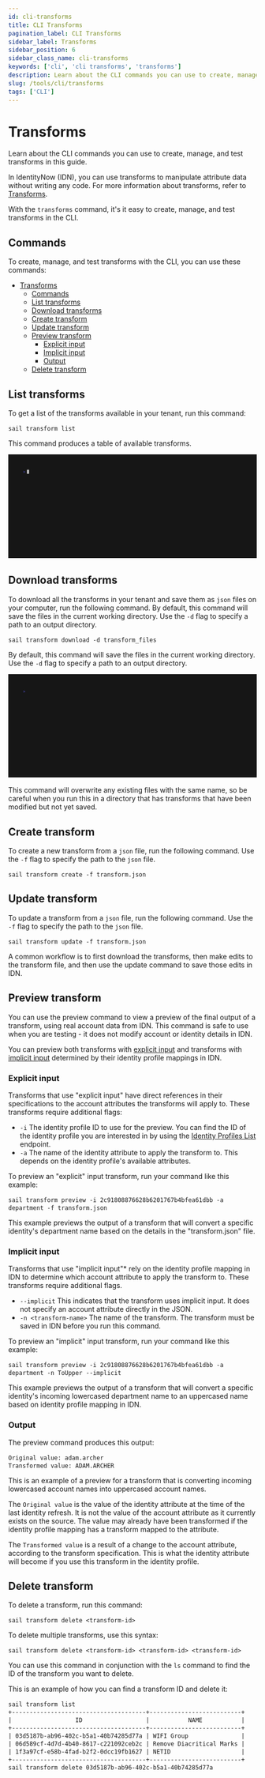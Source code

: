 ```yaml
---
id: cli-transforms
title: CLI Transforms
pagination_label: CLI Transforms
sidebar_label: Transforms
sidebar_position: 6
sidebar_class_name: cli-transforms
keywords: ['cli', 'cli transforms', 'transforms']
description: Learn about the CLI commands you can use to create, manage, and test transforms in this guide. 
slug: /tools/cli/transforms
tags: ['CLI']
---
```


# Transforms

Learn about the CLI commands you can use to create, manage, and test transforms in this guide. 

In IdentityNow (IDN), you can use transforms to manipulate attribute data without writing any code. For more information about transforms, refer to [Transforms](/idn/docs/transforms). 

With the `transforms` command, it's it easy to create, manage, and test transforms in the CLI. 

## Commands

To create, manage, and test transforms with the CLI, you can use these commands: 

- [Transforms](#transforms)
  - [Commands](#commands)
  - [List transforms](#list-transforms)
  - [Download transforms](#download-transforms)
  - [Create transform](#create-transform)
  - [Update transform](#update-transform)
  - [Preview transform](#preview-transform)
    - [Explicit input](#explicit-input)
    - [Implicit input](#implicit-input)
    - [Output](#output)
  - [Delete transform](#delete-transform)

## List transforms

To get a list of the transforms available in your tenant, run this command: 

```shell
sail transform list
```

This command produces a table of available transforms. 

![Transform List](./assets/img/vhs/transform-list.gif)

## Download transforms

To download all the transforms in your tenant and save them as `json` files on your computer, run the following command. By default, this command will save the files in the current working directory. Use the `-d` flag to specify a path to an output directory.

```shell
sail transform download -d transform_files
```

By default, this command will save the files in the current working directory. Use the `-d` flag to specify a path to an output directory.

![Transform Download](./assets/img/vhs/transform-download.gif)

This command will overwrite any existing files with the same name, so be careful when you run this in a directory that has transforms that have been modified but not yet saved. 

## Create transform

To create a new transform from a `json` file, run the following command. Use the `-f` flag to specify the path to the `json` file.

```shell
sail transform create -f transform.json
```

## Update transform

To update a transform from a `json` file, run the following command. Use the `-f` flag to specify the path to the `json` file.

```shell
sail transform update -f transform.json
```

A common workflow is to first download the transforms, then make edits to the transform file, and then use the update command to save those edits in IDN.

## Preview transform

You can use the preview command to view a preview of the final output of a transform, using real account data from IDN. This command is safe to use when you are testing - it does not modify account or identity details in IDN. 

You can preview both transforms with [explicit input](#explicit-input) and transforms with [implicit input](#implicit-input) determined by their identity profile mappings in IDN. 

### Explicit input

Transforms that use "explicit input" have direct references in their specifications to the account attributes the transforms will apply to. These transforms require additional flags: 

- `-i` The identity profile ID to use for the preview. You can find the ID of the identity profile you are interested in by using the [Identity Profiles List](/idn/api/v3/list-identity-profiles) endpoint.
- `-a` The name of the identity attribute to apply the transform to. This depends on the identity profile's available attributes.

To preview an "explicit" input transform, run your command like this example: 

```shell
sail transform preview -i 2c91808876628b6201767b4bfea61dbb -a department -f transform.json
```

This example previews the output of a transform that will convert a specific identity's department name based on the details in the "transform.json" file. 

### Implicit input

Transforms that use "implicit input"* rely on the identity profile mapping in IDN to determine which account attribute to apply the transform to. These transforms require additional flags.

- `--implicit` This indicates that the transform uses implicit input. It does not specify an account attribute directly in the JSON.
- `-n <transform-name>` The name of the transform. The transform must be saved in IDN before you run this command.

To preview an "implicit" input transform, run your command like this example: 

```shell
sail transform preview -i 2c91808876628b6201767b4bfea61dbb -a department -n ToUpper --implicit
```

This example previews the output of a transform that will convert a specific identity's incoming lowercased department name to an uppercased name based on identity profile mapping in IDN. 

### Output

The preview command produces this output: 

```shell
Original value: adam.archer
Transformed value: ADAM.ARCHER
```

This is an example of a preview for a transform that is converting incoming lowercased account names into uppercased account names. 

The `Original value` is the value of the identity attribute at the time of the last identity refresh. It is not the value of the account attribute as it currently exists on the source. The value may already have been transformed if the identity profile mapping has a transform mapped to the attribute.

The `Transformed value` is a result of a change to the account attribute, according to the transform specification. This is what the identity attribute will become if you use this transform in the identity profile.

## Delete transform

To delete a transform, run this command:

```shell
sail transform delete <transform-id>
```

To delete multiple transforms, use this syntax:

```shell
sail transform delete <transform-id> <transform-id> <transform-id>
```

You can use this command in conjunction with the `ls` command to find the ID of the transform you want to delete. 

This is an example of how you can find a transform ID and delete it: 

```shell
sail transform list
+--------------------------------------+--------------------------+
|                  ID                  |           NAME           |
+--------------------------------------+--------------------------+
| 03d5187b-ab96-402c-b5a1-40b74285d77a | WIFI Group               |
| 06d589cf-4d7d-4b40-8617-c221092ceb2c | Remove Diacritical Marks |
| 1f3a97cf-e58b-4fad-b2f2-0dcc19fb1627 | NETID                    |
+--------------------------------------+--------------------------+
sail transform delete 03d5187b-ab96-402c-b5a1-40b74285d77a
```